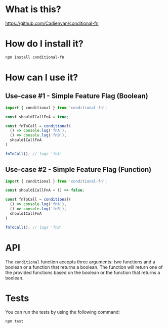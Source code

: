 # What is this?

https://github.com/Cadienvan/conditional-fn
# How do I install it?

```bash
npm install conditional-fn
```

# How can I use it?

## Use-case #1 - Simple Feature Flag (Boolean)

```javascript
import { conditional } from 'conditional-fn';

const shouldICallFnA = true;

const fnToCall = conditional(
  () => console.log('fnA'),
  () => console.log('fnB'),
  shouldICallFnA
)

fnToCall(); // logs 'fnA'
```

## Use-case #2 - Simple Feature Flag (Function)

```javascript
import { conditional } from 'conditional-fn';

const shouldICallFnA = () => false;

const fnToCall = conditional(
  () => console.log('fnA'),
  () => console.log('fnB'),
  shouldICallFnA
)

fnToCall(); // logs 'fnB'
```
# API

The `conditional` function accepts three arguments: two functions and a boolean or a function that returns a boolean. The function will return one of the provided functions based on the boolean or the function that returns a boolean.

# Tests

You can run the tests by using the following command:

```bash
npm test
```